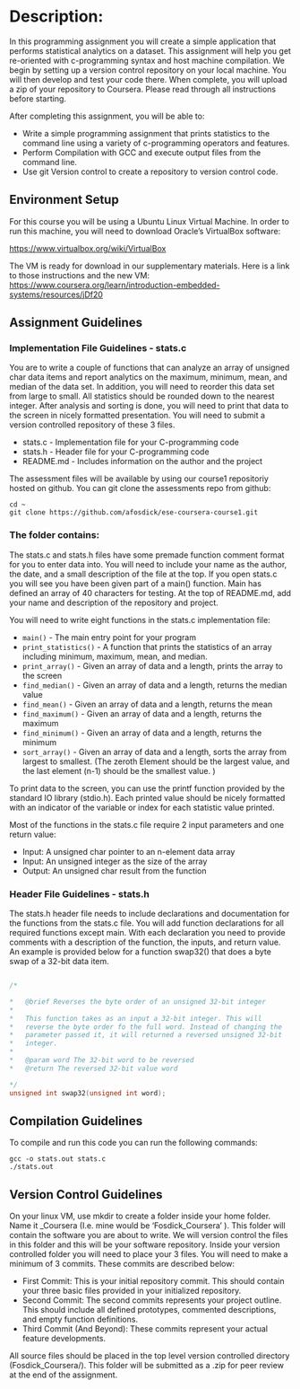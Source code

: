 # Description:

In this programming assignment you will create a simple application that performs statistical analytics on a dataset. This assignment will help you get re-oriented with c-programming syntax and host machine compilation. We begin by setting up a version control repository on your local machine. You will then develop and test your code there. When complete, you will upload a zip of your repository to Coursera. Please read through all instructions before starting.

After completing this assignment, you will be able to:

* Write a simple programming assignment that prints statistics to the command line using a variety of c-programming operators and features.
* Perform Compilation with GCC and execute output files from the command line.
* Use git Version control to create a repository to version control code.

## Environment Setup

For this course you will be using a Ubuntu Linux Virtual Machine. In order to run this machine, you will need to download Oracle’s VirtualBox software:

https://www.virtualbox.org/wiki/VirtualBox

The VM is ready for download in our supplementary materials. Here is a link to those instructions and the new VM: https://www.coursera.org/learn/introduction-embedded-systems/resources/jDf20

## Assignment Guidelines

### Implementation File Guidelines - stats.c

You are to write a couple of functions that can analyze an array of unsigned char data items and report analytics on the maximum, minimum, mean, and median of the data set. In addition, you will need to reorder this data set from large to small. All statistics should be rounded down to the nearest integer. After analysis and sorting is done, you will need to print that data to the screen in nicely formatted presentation. You will need to submit a version controlled repository of these 3 files.

* stats.c - Implementation file for your C-programming code
* stats.h - Header file for your C-programming code
* README.md - Includes information on the author and the project

The assessment files will be available by using our course1 repositoriy hosted on github. You can git clone the assessments repo from github:

```
cd ~
git clone https://github.com/afosdick/ese-coursera-course1.git
```

### The folder contains:

The stats.c and stats.h files have some premade function comment format for you to enter data into. You will need to include your name as the author, the date, and a small description of the file at the top. If you open stats.c you will see you have been given part of a main() function. Main has defined an array of 40 characters for testing. At the top of README.md, add your name and description of the repository and project.

You will need to write eight functions in the stats.c implementation file:

* `main()` - The main entry point for your program
* `print_statistics()` - A function that prints the statistics of an array including minimum, maximum, mean, and median.
* `print_array()` - Given an array of data and a length, prints the array to the screen
* `find_median()` - Given an array of data and a length, returns the median value
* `find_mean()` - Given an array of data and a length, returns the mean
* `find_maximum()` - Given an array of data and a length, returns the maximum
* `find_minimum()` - Given an array of data and a length, returns the minimum
* `sort_array()` - Given an array of data and a length, sorts the array from largest to smallest. (The zeroth Element should be the largest value, and the last element (n-1) should be the smallest value. )

To print data to the screen, you can use the printf function provided by the standard IO library (stdio.h). Each printed value should be nicely formatted with an indicator of the variable or index for each statistic value printed.

Most of the functions in the stats.c file require 2 input parameters and one return value:

* Input: A unsigned char pointer to an n-element data array
* Input: An unsigned integer as the size of the array
* Output: An unsigned char result from the function

### Header File Guidelines - stats.h

The stats.h header file needs to include declarations and documentation for the functions from the stats.c file. You will add function declarations for all required functions except main. With each declaration you need to provide comments with a description of the function, the inputs, and return value. An example is provided below for a function swap32() that does a byte swap of a 32-bit data item.

```C

/*

*	@brief Reverses the byte order of an unsigned 32-bit integer
*
*	This function takes as an input a 32-bit integer. This will
* 	reverse the byte order fo the full word. Instead of changing the
*	parameter passed it, it will returned a reversed unsigned 32-bit
* 	integer.
*
*	@param word The 32-bit word to be reversed
* 	@return The reversed 32-bit value word

*/
unsigned int swap32(unsigned int word);

```


## Compilation Guidelines

To compile and run this code you can run the following commands:

```
gcc -o stats.out stats.c
./stats.out
```

## Version Control Guidelines

On your linux VM, use mkdir to create a folder inside your home folder. Name it <LastName>_Coursera (I.e. mine would be ‘Fosdick_Coursera’ ). This folder will contain the software you are about to write. We will version control the files in this folder and this will be your software repository. Inside your version controlled folder you will need to place your 3 files. You will need to make a minimum of 3 commits. These commits are described below:

* First Commit: This is your initial repository commit. This should contain your three basic files provided in your initialized repository.
* Second Commit: The second commits represents your project outline. This should include all defined prototypes, commented descriptions, and empty function definitions.
* Third Commit (And Beyond): These commits represent your actual feature developments.

All source files should be placed in the top level version controlled directory (Fosdick_Coursera/). This folder will be submitted as a .zip for peer review at the end of the assignment.



